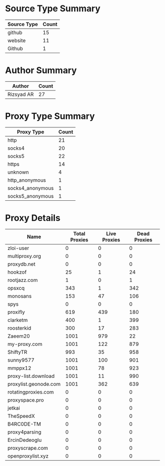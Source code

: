 # Source Type Summary

| Source Type | Count |
|-------------|-------|
| github | 15 |
| website | 11 |
| Github | 1 |


# Author Summary

| Author | Count |
|--------|-------|
| Rizsyad AR | 27 |


# Proxy Type Summary

| Proxy Type | Count |
|------------|-------|
| http | 21 |
| socks4 | 20 |
| socks5 | 22 |
| https | 14 |
| unknown | 4 |
| http_anonymous | 1 |
| socks4_anonymous | 1 |
| socks5_anonymous | 1 |


# Proxy Details

| Name | Total Proxies | Live Proxies | Dead Proxies |
|------|---------------|--------------|---------------|
| zloi-user | 0 | 0 | 0 |
| multiproxy.org | 0 | 0 | 0 |
| proxydb.net | 0 | 0 | 0 |
| hookzof | 25 | 1 | 24 |
| rootjazz.com | 1 | 0 | 1 |
| opsxcq | 343 | 1 | 342 |
| monosans | 153 | 47 | 106 |
| spys | 0 | 0 | 0 |
| proxifly | 619 | 439 | 180 |
| clarketm | 400 | 1 | 399 |
| roosterkid | 300 | 17 | 283 |
| Zaeem20 | 1001 | 979 | 22 |
| my-proxy.com | 1001 | 122 | 879 |
| ShiftyTR | 993 | 35 | 958 |
| sunny9577 | 1001 | 100 | 901 |
| mmppx12 | 1001 | 78 | 923 |
| proxy-list.download | 1001 | 11 | 990 |
| proxylist.geonode.com | 1001 | 362 | 639 |
| rotatingproxies.com | 0 | 0 | 0 |
| proxyspace.pro | 0 | 0 | 0 |
| jetkai | 0 | 0 | 0 |
| TheSpeedX | 0 | 0 | 0 |
| B4RC0DE-TM | 0 | 0 | 0 |
| proxy4parsing | 0 | 0 | 0 |
| ErcinDedeoglu | 0 | 0 | 0 |
| proxyscrape.com | 0 | 0 | 0 |
| openproxylist.xyz | 0 | 0 | 0 |
